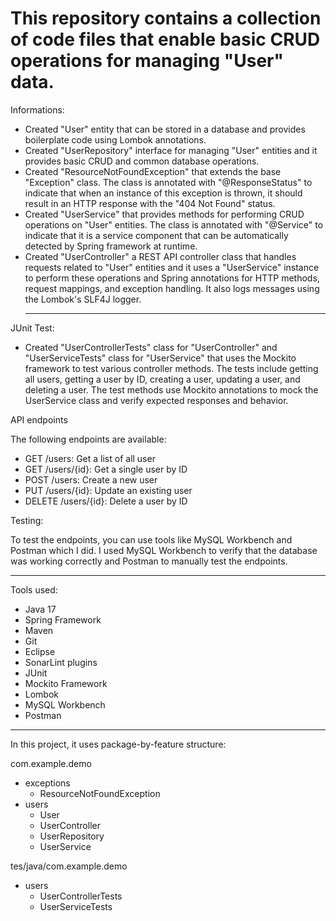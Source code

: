 # This repository contains a collection of code files that enable basic CRUD operations for managing "User" data. 

Informations:

  - Created "User" entity that can be stored in a database and provides boilerplate code using Lombok annotations.
  - Created "UserRepository" interface for managing "User" entities and it provides basic CRUD and common database operations.
  - Created "ResourceNotFoundException" that extends the base "Exception" class. The class is annotated with "@ResponseStatus" to indicate that when an instance of this exception is thrown, it should result in an HTTP response with the "404 Not Found" status.
  - Created "UserService" that provides methods for performing CRUD operations on "User" entities. The class is annotated with "@Service" to indicate that it is a service component that can be automatically detected by Spring framework at runtime.
  - Created "UserController" a REST API controller class that handles requests related to "User" entities and it uses a "UserService" instance to perform these operations and Spring annotations for HTTP methods, request mappings, and exception handling. It also logs messages using the Lombok's SLF4J logger.<hr>

JUnit Test:

  - Created "UserControllerTests" class for "UserController" and "UserServiceTests" class for "UserService" that uses the Mockito framework to test various controller methods. The tests include getting all users, getting a user by ID, creating a user, updating a user, and deleting a user. The test methods use Mockito annotations to mock the UserService class and verify expected responses and behavior.

API endpoints

The following endpoints are available:

  - GET /users: Get a list of all user
  - GET /users/{id}: Get a single user by ID
  - POST /users: Create a new user
  - PUT /users/{id}: Update an existing user
  - DELETE /users/{id}: Delete a user by ID

Testing:

To test the endpoints, you can use tools like MySQL Workbench and Postman which I did. I used MySQL Workbench to verify that the database was working correctly and Postman to manually test the endpoints.
<hr>

Tools used:

  - Java 17
  - Spring Framework
  - Maven
  - Git
  - Eclipse
  - SonarLint plugins
  - JUnit
  - Mockito Framework
  - Lombok
  - MySQL Workbench
  - Postman
<hr>
In this project, it uses package-by-feature structure:

com.example.demo
  - exceptions
    - ResourceNotFoundException
  - users
    - User
    - UserController
    - UserRepository
    - UserService
    
tes/java/com.example.demo
  - users
    - UserControllerTests
    - UserServiceTests
